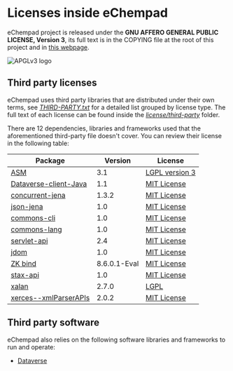 # Licenses inside eChempad

eChempad project is released under the **GNU AFFERO GENERAL PUBLIC LICENSE, Version 3**, its full text is in the COPYING
file at the root of this project and in [this webpage](https://github.com/AleixMT/eChempad/blob/master/COPYING).

![APGLv3 logo](https://www.gnu.org/graphics/agplv3-with-text-162x68.png "GNU AFFERO GENERAL PUBLIC LICENSE, Version 3")

## Third party licenses

eChempad uses third party libraries that are distributed under their own terms, see 
[*THIRD-PARTY.txt*](https://raw.githubusercontent.com/AleixMT/Linux-Auto-Customizer/master/license/THIRD-PARTY.txt) for 
a detailed list grouped by license type. The full text of each license can be found inside the 
[*license/third-party*](https://github.com/AleixMT/Linux-Auto-Customizer/tree/master/license/third-party) folder.

There are 12 dependencies, libraries and frameworks used that the aforementioned third-party
file doesn't cover. You can review their license in the following table:

| **Package** | **Version** | **License**                                                        |
|---|---|--------------------------------------------------------------------|
| [ASM](https://www.asm.org) | 3.1 | [LGPL version 3](http://www.gnu.org/licenses/lgpl-3.0.html)        |
| [Dataverse-client-Java](https://getbootstrap.com/) | 1.1 | [MIT License](http://www.opensource.org/licenses/mit-license.html) |
| [concurrent-jena](https://github.com/wenzhixin/bootstrap-table) | 1.3.2 | [MIT License](http://www.opensource.org/licenses/mit-license.html) |
| [json-jena](https://github.com/wenzhixin/bootstrap-table) | 1.0 | [MIT License](http://www.opensource.org/licenses/mit-license.html) |
| [commons-cli](https://jquery.org) | 1.0 | [MIT License](http://www.opensource.org/licenses/mit-license.html) |
| [commons-lang](http://jqueryui.com) | 1.0 | [MIT License](http://www.opensource.org/licenses/mit-license.html) |
| [servlet-api](http://malsup.com/jquery/block/) | 2.4 | [MIT License](http://www.opensource.org/licenses/mit-license.html) |
| [jdom](http://github.com/23/resumable.js) | 1.0 | [MIT License](http://www.opensource.org/licenses/mit-license.html) |
| [ZK bind](https://datatables.net) | 8.6.0.1-Eval | [MIT License](http://www.opensource.org/licenses/mit-license.html) |
| [stax-api](http://script.aculo.us) | 1.0 | [MIT License](http://www.opensource.org/licenses/mit-license.html) | 
| [xalan](http://wiki.jmol.org/index.php/JSmol) | 2.7.0 | [LGPL](http://www.gnu.org/licenses/lgpl.html)                      |
| [xerces--xmlParserAPIs](https://plot.ly/) | 2.0.2 | [MIT License](http://www.opensource.org/licenses/mit-license.html) |

## Third party software

eChempad also relies on the following software libraries and frameworks to run and operate: 
   * [Dataverse](https://demo.dataverse.org/)

